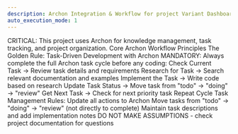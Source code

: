 ```yaml
---
description: Archon Integration & Workflow for project Variant Dashboard — Workspace Project
auto_execution_mode: 1
---
```


CRITICAL: This project uses Archon for knowledge management, task tracking, and project organization.
Core Archon Workflow Principles
The Golden Rule: Task-Driven Development with Archon
MANDATORY: Always complete the full Archon task cycle before any coding:
Check Current Task → Review task details and requirements
Research for Task → Search relevant documentation and examples
Implement the Task → Write code based on research
Update Task Status → Move task from "todo" → "doing" → "review"
Get Next Task → Check for next priority task
Repeat Cycle
Task Management Rules:
Update all actions to Archon
Move tasks from "todo" → "doing" → "review" (not directly to complete)
Maintain task descriptions and add implementation notes
DO NOT MAKE ASSUMPTIONS - check project documentation for questions
